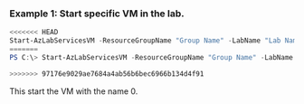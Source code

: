 ### Example 1: Start specific VM in the lab.
```powershell
<<<<<<< HEAD
Start-AzLabServicesVM -ResourceGroupName "Group Name" -LabName "Lab Name" -Name 0
=======
PS C:\> Start-AzLabServicesVM -ResourceGroupName "Group Name" -LabName "Lab Name" -Name 0

>>>>>>> 97176e9029ae7684a4ab56b6bec6966b134d4f91
```

This start the VM with the name 0.
